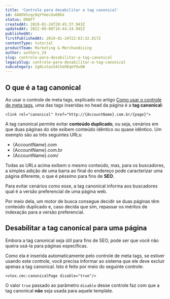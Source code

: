 ```yaml
---
title: 'Controle para desabilitar a tag canonical'
id: 6A8OVhzqc8qYYmecUu68kk
status: DRAFT
createdAt: 2019-01-24T20:45:37.943Z
updatedAt: 2022-09-08T16:44:24.945Z
publishedAt: 
firstPublishedAt: 2019-01-24T22:03:32.817Z
contentType: tutorial
productTeam: Marketing & Merchandising
author: authors_24
slug: controle-para-desabilitar-a-tag-canonical
legacySlug: controle-para-desabilitar-a-tag-canonical
subcategory: 2g6LxtasS4iSeGEqeYUuGW
---
```


## O que é a tag canonical

Ao usar o controle de meta tags, explicado no artigo [Como usar o controle de meta tags](/pt/faq/como-usar-o-controle-de-meta-tags), uma das tags inseridas no head da página é a __tag canonical__:

`<link rel="canonical" href="http://{AccountName}.com.br/{page}">`

A tag canonical permite evitar __conteúdo duplicado__, ou seja, cenários em que duas páginas do site exibem conteúdo idêntico ou quase idêntico. Um exemplo são as três seguintes URLs:
- {AccountName}.com
- {AccountName}.com.br
- {AccountName}.com/

Todas as URLs acima exibem o mesmo conteúdo, mas, para os buscadores, a simples adição de uma barra ao final do endereço pode caracterizar uma página diferente, o que é péssimo para fins de __SEO__.

Para evitar cenários como esse, a tag canonical informa aos buscadores qual é a versão preferencial de uma página web.

Por meio dela, um motor de busca consegue decidir se duas páginas têm conteúdo duplicado e, caso decida que sim, repassar os méritos de indexação para a versão preferencial.

## Desabilitar a tag canonical para uma página

Embora a tag canonical seja útil para fins de SEO, pode ser que você não queira usá-la para páginas específicas.

Como ela é inserida automaticamente pelo controle de meta tags, se estiver usando este controle, você precisa informar ao sistema que ele deve excluir apenas a tag canonical. Isto é feito por meio do seguinte controle:

`<vtex.cmc:canonicalPage disable="true"/>`

O valor `true` passado ao parâmetro `disable` desse controle faz com que a tag canonical __não__ seja usada para aquele template.
